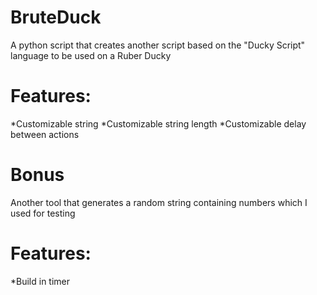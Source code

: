 # BruteDuck

A python script that creates another script based on the "Ducky Script" language to be used on a Ruber Ducky

# Features:
  *Customizable string
  *Customizable string length
  *Customizable delay between actions

# Bonus

Another tool that generates a random string containing numbers which I used for testing

# Features:
  *Build in timer
